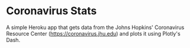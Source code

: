 # Coronavirus Stats

A simple Heroku app that gets data from the Johns Hopkins' Coronavirus Resource Center (https://coronavirus.jhu.edu) and plots it using Plotly's Dash.
